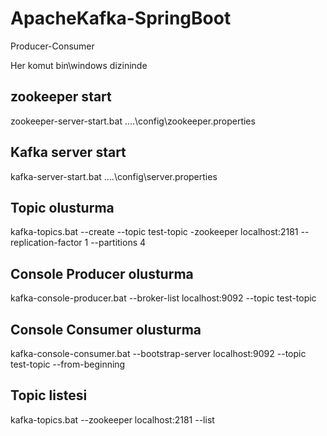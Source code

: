 # ApacheKafka-SpringBoot
Producer-Consumer

Her komut bin\windows dizininde

zookeeper start
-----------------------------
zookeeper-server-start.bat ..\..\config\zookeeper.properties


Kafka server start
-----------------------------
kafka-server-start.bat ..\..\config\server.properties


Topic olusturma
-----------------------------
kafka-topics.bat --create --topic test-topic -zookeeper localhost:2181 --replication-factor 1 --partitions 4


Console Producer olusturma
-----------------------------
kafka-console-producer.bat --broker-list localhost:9092 --topic test-topic


Console Consumer olusturma
-----------------------------
kafka-console-consumer.bat --bootstrap-server localhost:9092 --topic test-topic --from-beginning


Topic listesi
-----------------------------
kafka-topics.bat --zookeeper localhost:2181 --list
